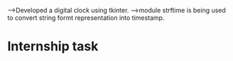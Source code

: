 -->Developed a digital clock using tkinter.
-->module strftime is being used to convert string formt representation into timestamp.

<h1> Internship task </h1>
  
